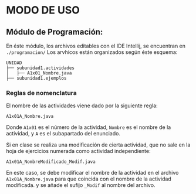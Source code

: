 # MODO DE USO
## Módulo de Programación:
En éste módulo, los archivos editables con el IDE Intellij, se encuentran en `./programacion/`
Los arvhicos están organizados según éste esquema:
```
UNIDAD
├── subunidad1.actividades
│   ├── A1x01_Nombre.java
├── subunidad1.ejemplos

```
### Reglas de nomenclatura
El nombre de las actividades viene dado por la siguiente regla:

`A1x01A_Nombre.java`

Donde `A1x01` es el número de la actividad, `Nombre` es el nombre de la actividad, y `A` es el subapartado del enunciado.

Si en clase se realiza una modificación de cierta actividad, que no sale en la hoja de ejercicios numerada como actividad independiente:

`A1x01A_NombreModificado_Modif.java`

En este caso, se debe modificar el nombre de la actividad en el archivo `A1x01A_Nombre.java` para que coincida con el nombre de la actividad modificada. y se añade el sufijo `_Modif` al nombre del archivo.

